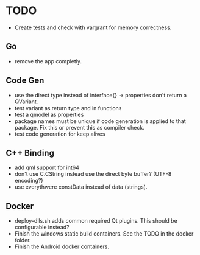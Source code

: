 # TODO
- Create tests and check with vargrant for memory correctness.

## Go
- remove the app completly.

## Code Gen
- use the direct type instead of interface{} -> properties don't return a QVariant.
- test variant as return type and in functions
- test a qmodel as properties
- package names must be unique if code generation is applied to that package. Fix this or prevent this as compiler check.
- test code generation for keep alives 

## C++ Binding
- add qml support for int64
- don't use C.CString instead use the direct byte buffer? (UTF-8 encoding?)
- use everythwere constData instead of data (strings).

## Docker
- deploy-dlls.sh adds common required Qt plugins. This should be configurable instead?
- Finish the windows static build containers. See the TODO in the docker folder.
- Finish the Android docker containers.
